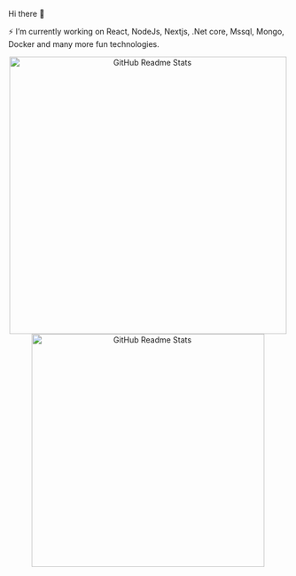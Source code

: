  Hi there 👋 

⚡ I’m currently working on React, NodeJs, Nextjs, .Net core, Mssql, Mongo, Docker and many more fun technologies.

<!--
**YilmazTasdelen/YilmazTasdelen** is a ✨ _special_ ✨ repository because its `README.md` (this file) appears on your GitHub profile.

Here are some ideas to get you started:

- 🔭 I’m currently working on ...
- 🌱 I’m currently learning ...
- 👯 I’m looking to collaborate on ...
- 🤔 I’m looking for help with ...
- 💬 Ask me about ...
- 📫 How to reach me: ...
- 😄 Pronouns: ...
- ⚡ Fun fact: ...
-->

<p align="center">
<img  src="https://github-readme-stats.vercel.app/api?username=YilmazTasdelen" alt="GitHub Readme Stats" width=500px"/>
<img  src="https://github-readme-stats.vercel.app/api/top-langs/?username=yilmazTasdelen&hide=TeX&layout=compact" alt="GitHub Readme Stats" width=420px"/>
